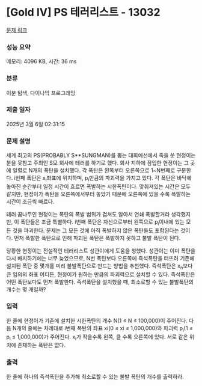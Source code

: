 # [Gold IV] PS 테러리스트 - 13032 

[문제 링크](https://www.acmicpc.net/problem/13032) 

### 성능 요약

메모리: 4096 KB, 시간: 36 ms

### 분류

이분 탐색, 다이나믹 프로그래밍

### 제출 일자

2025년 3월 6일 02:31:15

### 문제 설명

<p>세계 최고의 PS(PROBABLY S**SUNGMAN)를 뽑는 대회예선에서 죽을 쑨 현정이는 분을 못참고 주최인 S모 회사에 테러를 하기로 했다. 회사 지하에 잠입한 현정이는 그 곳에 일렬로 N개의 폭탄을 설치했다. 각 폭탄은 왼쪽부터 오른쪽으로 1~N번째로 구분한다. i번째 폭탄은 x<sub>i</sub>좌표에 위치하며, p<sub>i</sub>만큼의 파괴력을 가지고 있다. 각 폭탄은 바닥에 놓아진 순간부터 일정 시간이 흐르면 폭발하는 시한폭탄이다. 맞춰져있는 시간은 모두 같지만, 현정이가 폭탄을 오른쪽에서부터 놓았기 때문에 오른쪽에 있을 수록 폭발하는 시간이 조금씩 빠르다.</p>

<p>테러 꿈나무인 현정이는 폭탄의 폭발 범위가 겹쳐도 알아서 연쇄 폭발할거라 생각했지만, 이 폭탄들은 조금 특별하다. i번째 폭탄은 자신으로부터 왼쪽으로 p<sub>i</sub>이내에 있는 모든 것을 파괴한다. 문제는 그 모든 것에 아직 폭발하지 않은 폭탄들도 포함된다는 것이다. 먼저 폭발한 폭탄으로 인해 파괴된 폭탄은 폭발하지 못하고 불발 폭탄이 된다.</p>

<p>당황한 현정이는 전설적인 테러리스트 성관이에게 도움을 청했다. 성관이는 이미 폭탄을 다시 배치하기에는 너무 늦었으므로, N번 폭탄보다 오른쪽에 즉석폭탄을 터뜨려 기존에 설치된 폭탄 중 몇개를 미리 불발폭탄으로 만드는 방법을 추천했다. 즉석폭탄은 x<sub>n</sub>보다 큰 임의의 좌표 어디든, 현정이가 원하는 만큼의 파괴력으로 설치할 수 있다. 즉석폭탄은 어떤 폭탄보다도 먼저 폭발한다. 즉석폭탄을 설치했을 때, 최소로할 수 있는 불발폭탄의 개수는 몇 개일까?</p>

### 입력 

 <p>한 줄에 현정이가 기존에 설치한 시한폭탄의 개수 N(1 ≤ N ≤ 100,000)이 주어진다. 다음 N개의 줄에는 차례대로 i번째 폭탄의 좌표 xi(0 ≤ xi ≤ 1,000,000)와 파괴력 p<sub>i</sub>(1 ≤ p<sub>i</sub> ≤ 1,000,000)가 주어진다. x<sub>i</sub>가 작을수록 왼쪽, 클 수록 오른쪽에 있다. 서로 같은 위치에 존재하는 폭탄은 없다.</p>

### 출력 

 <p>한 줄에 하나의 즉석폭탄을 추가해 최소로할 수 있는 불발 폭탄의 개수를 출력하라.</p>

